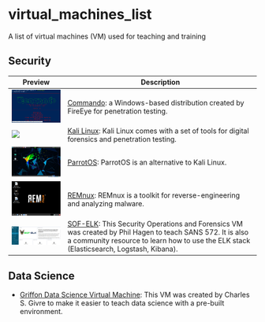 # virtual_machines_list
A list of virtual machines (VM) used for teaching and training

## Security
| Preview     | Description     |
|------------|------------------|
| <img src="https://github.com/j-chat/virtual_machines_list/blob/master/commando.png" width="250"> | [Commando](https://github.com/fireeye/commando-vm): a Windows-based distribution created by FireEye for penetration testing. |
| <img src="https://github.com/j-chat/virtual_machines_list/blob/master/kali_vm.jpg" width="250"> | [Kali Linux](https://www.kali.org/downloads/): Kali Linux comes with a set of tools for digital forensics and penetration testing. |
| <img src="https://github.com/j-chat/virtual_machines_list/blob/master/parrot_os.png" width="250"> | [ParrotOS](https://www.osboxes.org/parrot-security-os/): ParrotOS is an alternative to Kali Linux.  |
| <img src="https://github.com/j-chat/virtual_machines_list/blob/master/remnux.png" width="250"> | [REMnux](https://remnux.org/): REMnux is a toolkit for reverse-engineering and analyzing malware.  |
| <img src="https://github.com/j-chat/virtual_machines_list/blob/master/sof-elk.png" width="250"> | [SOF-ELK](https://github.com/philhagen/sof-elk): This Security Operations and Forensics VM was created by Phil Hagen to teach SANS 572. It is also a community resource to learn how to use the ELK stack (Elasticsearch, Logstash, Kibana).   | 

## Data Science
* [Griffon Data Science Virtual Machine](https://github.com/gtkcyber/griffon-vm): This VM was created by Charles S. Givre to make it easier to teach data science with a pre-built environment. 
